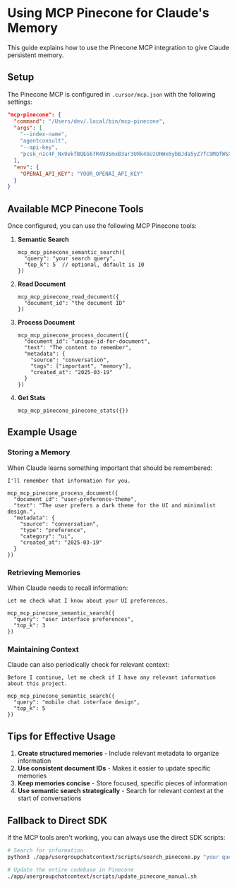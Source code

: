 # Using MCP Pinecone for Claude's Memory

This guide explains how to use the Pinecone MCP integration to give Claude persistent memory.

## Setup

The Pinecone MCP is configured in `.cursor/mcp.json` with the following settings:

```json
"mcp-pinecone": {
  "command": "/Users/dev/.local/bin/mcp-pinecone",
  "args": [
    "--index-name",
    "agentconsult",
    "--api-key",
    "pcsk_n1c4F_Nx9ekfBQEG67R493SmxB3ar3URk4bUzUHWx6ybBJda5yZ7fC9MQfWSXN1wz4McQ"
  ],
  "env": {
    "OPENAI_API_KEY": "YOUR_OPENAI_API_KEY"
  }
}
```

## Available MCP Pinecone Tools

Once configured, you can use the following MCP Pinecone tools:

1. **Semantic Search**
   ```
   mcp_mcp_pinecone_semantic_search({
     "query": "your search query",
     "top_k": 5  // optional, default is 10
   })
   ```

2. **Read Document**
   ```
   mcp_mcp_pinecone_read_document({
     "document_id": "the document ID"
   })
   ```

3. **Process Document**
   ```
   mcp_mcp_pinecone_process_document({
     "document_id": "unique-id-for-document",
     "text": "The content to remember",
     "metadata": {
       "source": "conversation",
       "tags": ["important", "memory"],
       "created_at": "2025-03-19"
     }
   })
   ```

4. **Get Stats**
   ```
   mcp_mcp_pinecone_pinecone_stats({})
   ```

## Example Usage

### Storing a Memory

When Claude learns something important that should be remembered:

```
I'll remember that information for you.

mcp_mcp_pinecone_process_document({
  "document_id": "user-preference-theme",
  "text": "The user prefers a dark theme for the UI and minimalist design.",
  "metadata": {
    "source": "conversation",
    "type": "preference",
    "category": "ui",
    "created_at": "2025-03-19"
  }
})
```

### Retrieving Memories

When Claude needs to recall information:

```
Let me check what I know about your UI preferences.

mcp_mcp_pinecone_semantic_search({
  "query": "user interface preferences",
  "top_k": 3
})
```

### Maintaining Context

Claude can also periodically check for relevant context:

```
Before I continue, let me check if I have any relevant information about this project.

mcp_mcp_pinecone_semantic_search({
  "query": "mobile chat interface design",
  "top_k": 5
})
```

## Tips for Effective Usage

1. **Create structured memories** - Include relevant metadata to organize information
2. **Use consistent document IDs** - Makes it easier to update specific memories
3. **Keep memories concise** - Store focused, specific pieces of information
4. **Use semantic search strategically** - Search for relevant context at the start of conversations

## Fallback to Direct SDK

If the MCP tools aren't working, you can always use the direct SDK scripts:

```bash
# Search for information
python3 ./app/usergroupchatcontext/scripts/search_pinecone.py "your query"

# Update the entire codebase in Pinecone
./app/usergroupchatcontext/scripts/update_pinecone_manual.sh
``` 